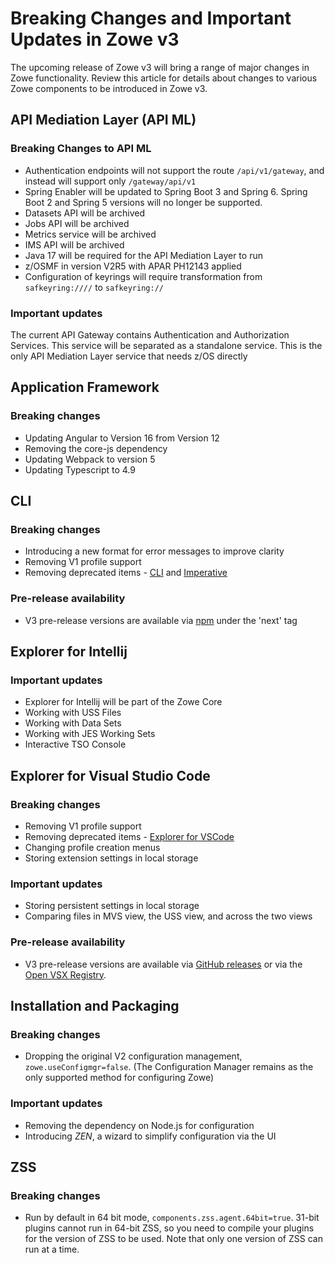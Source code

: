 # Breaking Changes and Important Updates in Zowe v3

The upcoming release of Zowe v3 will bring a range of major changes in Zowe functionality. Review this article for details about changes to various Zowe components to be introduced in Zowe v3.

## API Mediation Layer (API ML)

### Breaking Changes to API ML

* Authentication endpoints will not support the route `/api/v1/gateway`, and instead will support only `/gateway/api/v1`
* Spring Enabler will be updated to Spring Boot 3 and Spring 6. Spring Boot 2 and Spring 5 versions will no longer be supported.
* Datasets API will be archived
* Jobs API will be archived
* Metrics service will be archived
* IMS API will be archived
* Java 17 will be required for the API Mediation Layer to run
* z/OSMF in version V2R5 with APAR PH12143 applied
* Configuration of keyrings will require transformation from `safkeyring:////` to `safkeyring://`

### Important updates

The current API Gateway contains Authentication and Authorization Services. This service will be separated as a standalone service. This is the only API Mediation Layer service that needs z/OS directly
 
## Application Framework

### Breaking changes

* Updating Angular to Version 16 from Version 12
* Removing the core-js dependency
* Updating Webpack to version 5
* Updating Typescript to 4.9

## CLI

### Breaking changes

* Introducing a new format for error messages to improve clarity
* Removing V1 profile support
* Removing deprecated items - [CLI](https://github.com/zowe/zowe-cli/issues/1694) and [Imperative](https://github.com/zowe/zowe-cli/issues/1873)

### Pre-release availability

* V3 pre-release versions are available via [npm](https://www.npmjs.com/package/@zowe/cli?activeTab=readme) under the 'next' tag

## Explorer for Intellij

### Important updates

* Explorer for Intellij will be part of the Zowe Core
* Working with USS Files
* Working with Data Sets
* Working with JES Working Sets
* Interactive TSO Console

## Explorer for Visual Studio Code

### Breaking changes

* Removing V1 profile support
* Removing deprecated items - [Explorer for VSCode](https://github.com/zowe/zowe-explorer-vscode/issues/2238)
* Changing profile creation menus
* Storing extension settings in local storage

### Important updates

* Storing persistent settings in local storage
* Comparing files in MVS view, the USS view, and across the two views

### Pre-release availability

* V3 pre-release versions are available via [GitHub releases](https://github.com/zowe/zowe-explorer-vscode/releases) or via the [Open VSX Registry](https://open-vsx.org/extension/Zowe/vscode-extension-for-zowe).

## Installation and Packaging

### Breaking changes

* Dropping the original V2 configuration management, `zowe.useConfigmgr=false`. (The Configuration Manager remains as the only supported method for configuring Zowe)

### Important updates

* Removing the dependency on Node.js for configuration
* Introducing _ZEN_, a wizard to simplify configuration via the UI

## ZSS

### Breaking changes

* Run by default in 64 bit mode, `components.zss.agent.64bit=true`. 31-bit plugins cannot run in 64-bit ZSS, so you need to compile your plugins for the version of ZSS to be used. Note that only one version of ZSS can run at a time.
